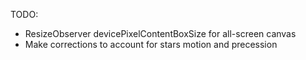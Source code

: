 TODO:
- ResizeObserver devicePixelContentBoxSize for all-screen canvas
- Make corrections to account for stars motion and precession